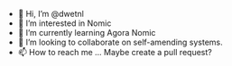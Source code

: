 - 👋 Hi, I’m @dwetnl
- 👀 I’m interested in Nomic
- 🌱 I’m currently learning Agora Nomic
- 💞️ I’m looking to collaborate on self-amending systems.
- 📫 How to reach me ... Maybe create a pull request?

<!---
dwetnl/dwetnl is a ✨ special ✨ repository because its `README.md` (this file) appears on your GitHub profile.
You can click the Preview link to take a look at your changes.
--->
